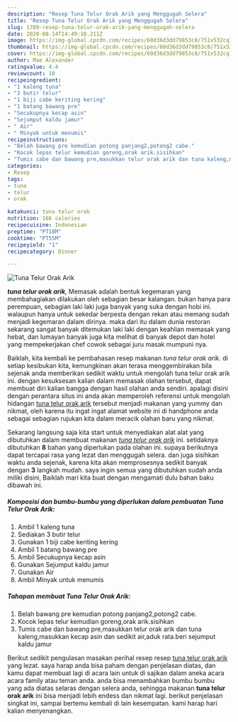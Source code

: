 ```yaml
---
description: "Resep Tuna Telur Orak Arik yang Menggugah Selera"
title: "Resep Tuna Telur Orak Arik yang Menggugah Selera"
slug: 1789-resep-tuna-telur-orak-arik-yang-menggugah-selera
date: 2020-08-14T14:49:18.211Z
image: https://img-global.cpcdn.com/recipes/60d36d3dd79853c8/751x532cq70/tuna-telur-orak-arik-foto-resep-utama.jpg
thumbnail: https://img-global.cpcdn.com/recipes/60d36d3dd79853c8/751x532cq70/tuna-telur-orak-arik-foto-resep-utama.jpg
cover: https://img-global.cpcdn.com/recipes/60d36d3dd79853c8/751x532cq70/tuna-telur-orak-arik-foto-resep-utama.jpg
author: Mae Alexander
ratingvalue: 4.4
reviewcount: 10
recipeingredient:
- "1 kaleng tuna"
- "3 butir telur"
- "1 biji cabe keriting kering"
- "1 batang bawang pre"
- "Secukupnya kecap asin"
- "Sejumput kaldu jamur"
- " Air"
- " Minyak untuk menumis"
recipeinstructions:
- "Belah bawang pre kemudian potong panjang2,potong2 cabe."
- "Kocok lepas telur kemudian goreng,orak arik.sisihkan"
- "Tumis cabe dan bawang pre,masukkan telur orak arik dan tuna kaleng,masukkan kecap asin dan sedikit air,aduk rata.beri sejumput kaldu jamur"
categories:
- Resep
tags:
- tuna
- telur
- orak

katakunci: tuna telur orak 
nutrition: 166 calories
recipecuisine: Indonesian
preptime: "PT18M"
cooktime: "PT55M"
recipeyield: "1"
recipecategory: Dinner

---
```



![Tuna Telur Orak Arik](https://img-global.cpcdn.com/recipes/60d36d3dd79853c8/751x532cq70/tuna-telur-orak-arik-foto-resep-utama.jpg)

<b><i>tuna telur orak arik</i></b>, Memasak adalah bentuk kegemaran yang membahagiakan dilakukan oleh sebagian besar kalangan. bukan hanya para perempuan, sebagian laki laki juga banyak yang suka dengan hobi ini. walaupun hanya untuk sekedar berpesta dengan rekan atau memang sudah menjadi kegemaran dalam dirinya. maka dari itu dalam dunia restoran sekarang sangat banyak ditemukan laki laki dengan keahlian memasak yang hebat, dan lumayan banyak juga kita melihat di banyak depot dan hotel yang mempekerjakan chef cowok sebagai juru masak mumpuni nya.

Baiklah, kita kembali ke pembahasan resep makanan <i>tuna telur orak arik</i>. di setiap kesibukan kita, kemungkinan akan terasa menggembirakan bila sejenak anda memberikan sedikit waktu untuk mengolah tuna telur orak arik ini. dengan kesuksesan kalian dalam memasak olahan tersebut, dapat membuat diri kalian bangga dengan hasil olahan anda sendiri. apalagi disini dengan perantara situs ini anda akan memperoleh referensi untuk mengolah hidangan <u>tuna telur orak arik</u> tersebut menjadi makanan yang yummy dan nikmat, oleh karena itu ingat ingat alamat website ini di handphone anda sebagai sebagian rujukan kita dalam meracik olahan baru yang nikmat.




Sekarang langsung saja kita start untuk menyediakan alat alat yang dibutuhkan dalam membuat makanan <u><i>tuna telur orak arik</i></u> ini. setidaknya dibutuhkan <b>8</b> bahan yang diperlukan pada olahan ini. supaya berikutnya dapat tercapai rasa yang lezat dan menggugah selera. dan juga sisihkan waktu anda sejenak, karena kita akan memprosesnya sedikit banyak dengan <b>3</b> langkah mudah. saya ingin semua yang dibutuhkan sudah anda miliki disini, Baiklah mari kita buat dengan mengamati dulu bahan baku dibawah ini.

<!--inarticleads1-->

##### Komposisi dan bumbu-bumbu yang diperlukan dalam pembuatan Tuna Telur Orak Arik:

1. Ambil 1 kaleng tuna
1. Sediakan 3 butir telur
1. Gunakan 1 biji cabe keriting kering
1. Ambil 1 batang bawang pre
1. Ambil Secukupnya kecap asin
1. Gunakan Sejumput kaldu jamur
1. Gunakan  Air
1. Ambil  Minyak untuk menumis




<!--inarticleads2-->

##### Tahapan membuat Tuna Telur Orak Arik:

1. Belah bawang pre kemudian potong panjang2,potong2 cabe.
1. Kocok lepas telur kemudian goreng,orak arik.sisihkan
1. Tumis cabe dan bawang pre,masukkan telur orak arik dan tuna kaleng,masukkan kecap asin dan sedikit air,aduk rata.beri sejumput kaldu jamur




Berikut sedikit pengulasan masakan perihal resep resep <u>tuna telur orak arik</u> yang lezat. saya harap anda bisa paham dengan penjelasan diatas, dan kamu dapat membuat lagi di acara lain untuk di sajikan dalam aneka acara acara family atau teman anda. anda bisa menambahkan bumbu bumbu yang ada diatas selaras dengan selera anda, sehingga makanan <b>tuna telur orak arik</b> ini bisa menjadi lebih endess dan nikmat lagi. berikut penjelasan singkat ini, sampai bertemu kembali di lain kesempatan. kami harap hari kalian menyenangkan.
